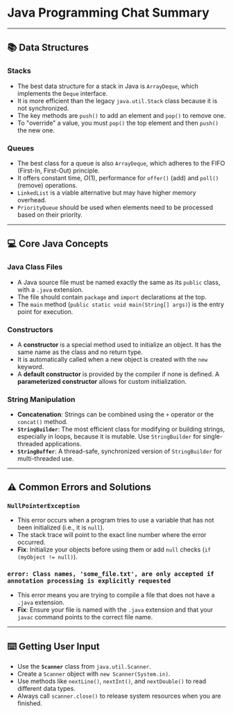 # Java Programming Chat Summary

---

## 📚 Data Structures

### Stacks
- The best data structure for a stack in Java is `ArrayDeque`, which implements the `Deque` interface.
- It is more efficient than the legacy `java.util.Stack` class because it is not synchronized.
- The key methods are `push()` to add an element and `pop()` to remove one.
- To "override" a value, you must `pop()` the top element and then `push()` the new one.

### Queues
- The best class for a queue is also `ArrayDeque`, which adheres to the FIFO (First-In, First-Out) principle.
- It offers constant time, $O(1)$, performance for `offer()` (add) and `poll()` (remove) operations.
- `LinkedList` is a viable alternative but may have higher memory overhead.
- `PriorityQueue` should be used when elements need to be processed based on their priority.

---

## 💻 Core Java Concepts

### Java Class Files
- A Java source file must be named exactly the same as its `public` class, with a `.java` extension.
- The file should contain `package` and `import` declarations at the top.
- The `main` method (`public static void main(String[] args)`) is the entry point for execution.

### Constructors
- A **constructor** is a special method used to initialize an object. It has the same name as the class and no return type.
- It is automatically called when a new object is created with the `new` keyword.
- A **default constructor** is provided by the compiler if none is defined. A **parameterized constructor** allows for custom initialization.

### String Manipulation
- **Concatenation**: Strings can be combined using the `+` operator or the `concat()` method.
- **`StringBuilder`**: The most efficient class for modifying or building strings, especially in loops, because it is mutable. Use `StringBuilder` for single-threaded applications.
- **`StringBuffer`**: A thread-safe, synchronized version of `StringBuilder` for multi-threaded use.

---

## ⚠️ Common Errors and Solutions

### `NullPointerException`
- This error occurs when a program tries to use a variable that has not been initialized (i.e., it is `null`).
- The stack trace will point to the exact line number where the error occurred.
- **Fix**: Initialize your objects before using them or add `null` checks (`if (myObject != null)`).

### `error: Class names, 'some_file.txt', are only accepted if annotation processing is explicitly requested`
- This error means you are trying to compile a file that does not have a `.java` extension.
- **Fix**: Ensure your file is named with the `.java` extension and that your `javac` command points to the correct file name.

---

## ⌨️ Getting User Input
- Use the **`Scanner`** class from `java.util.Scanner`.
- Create a `Scanner` object with `new Scanner(System.in)`.
- Use methods like `nextLine()`, `nextInt()`, and `nextDouble()` to read different data types.
- Always call `scanner.close()` to release system resources when you are finished.